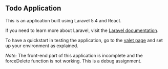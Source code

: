 ## Todo Application

This is an application built using Laravel 5.4 and React.

If you need to learn more about Laravel, visit the [Laravel documentation](https://laravel.com/docs).

To have a quickstart in testing the application, go to the [valet page](https://laravel.com/docs/5.4/valet) and set up your environment as explained.

*Note:* The front-end part of this application is incomplete and the forceDelete function is not working. This is a debug assignment.

